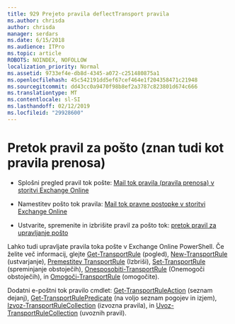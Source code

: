 ```yaml
---
title: 929 Prejeto pravila deflectTransport pravila
ms.author: chrisda
author: chrisda
manager: serdars
ms.date: 6/15/2018
ms.audience: ITPro
ms.topic: article
ROBOTS: NOINDEX, NOFOLLOW
localization_priority: Normal
ms.assetid: 9733ef4e-db8d-4345-a072-c251480875a1
ms.openlocfilehash: 45c542191dd5ef67cef464e1f204358471c21948
ms.sourcegitcommit: dd43cc0a9470f98b8ef2a3787c823801d674c666
ms.translationtype: MT
ms.contentlocale: sl-SI
ms.lasthandoff: 02/12/2019
ms.locfileid: "29928600"
---
```

# <a name="mail-flow-rules-also-known-as-transport-rules"></a>Pretok pravil za pošto (znan tudi kot pravila prenosa)

- Splošni pregled pravil tok pošte: [Mail tok pravila (pravila prenosa) v storitvi Exchange Online](https://technet.microsoft.com/library/jj919238.aspx)
    
- Namestitev pošto tok pravila: [Mail tok pravne postopke v storitvi Exchange Online](https://technet.microsoft.com/library/dn600436.aspx)
    
- Ustvarite, spremenite in izbrišite pravil za pošto tok: [pretok pravil za upravljanje pošto](https://technet.microsoft.com/library/jj657505.aspx)
    
Lahko tudi upravljate pravila toka pošte v Exchange Online PowerShell. Če želite več informacij, glejte [Get-TransportRule](https://docs.microsoft.com/powershell/module/exchange/policy-and-compliance/get-transportrule) (pogled), [New-TransportRule](https://docs.microsoft.com/powershell/module/exchange/policy-and-compliance/new-transportrule) (ustvarjanje), [Premestitev TransportRule](https://docs.microsoft.com/powershell/module/exchange/policy-and-compliance/remove-transportrule) (Izbriši), [Set-TransportRule](https://docs.microsoft.com/powershell/module/exchange/policy-and-compliance/set-transportrule) (spreminjanje obstoječih), [Onesposobiti-TransportRule](https://docs.microsoft.com/powershell/module/exchange/policy-and-compliance/disable-transportrule) (Onemogoči obstoječih), in [Omogoči-TransportRule](https://docs.microsoft.com/powershell/module/exchange/policy-and-compliance/enable-transportrule) (omogočite). 
  
Dodatni e-poštni tok pravilo cmdlet: [Get-TransportRuleAction](https://docs.microsoft.com/powershell/module/exchange/policy-and-compliance/get-transportruleaction) (seznam dejanj), [Get-TransportRulePredicate](https://docs.microsoft.com/powershell/module/exchange/policy-and-compliance/get-transportrulepredicate) (na voljo seznam pogojev in izjem), [Izvoz-TransportRuleCollection](https://docs.microsoft.com/powershell/module/exchange/policy-and-compliance/export-transportrulecollection) (izvozna pravila), in [ Uvoz-TransportRuleCollection](https://docs.microsoft.com/powershell/module/exchange/policy-and-compliance/import-transportrulecollection) (uvoznih pravil). 
  

